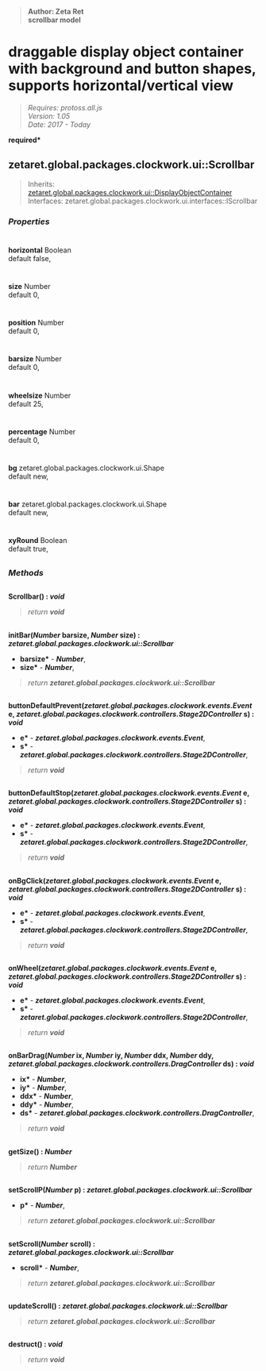 > __Author: Zeta Ret__  
> __scrollbar model__  
# draggable display object container with background and button shapes, supports horizontal/vertical view  
> *Requires: protoss.all.js*  
> *Version: 1.05*  
> *Date: 2017 - Today*  

__required*__

## zetaret.global.packages.clockwork.ui::Scrollbar  
> Inherits: [zetaret.global.packages.clockwork.ui::DisplayObjectContainer](DisplayObjectContainer.md)  
> Interfaces: zetaret.global.packages.clockwork.ui.interfaces::IScrollbar  

### *Properties*  

#  
__horizontal__ Boolean  
default false,   

#  
__size__ Number  
default 0,   

#  
__position__ Number  
default 0,   

#  
__barsize__ Number  
default 0,   

#  
__wheelsize__ Number  
default 25,   

#  
__percentage__ Number  
default 0,   

#  
__bg__ zetaret.global.packages.clockwork.ui.Shape  
default new,   

#  
__bar__ zetaret.global.packages.clockwork.ui.Shape  
default new,   

#  
__xyRound__ Boolean  
default true,   


##  
### *Methods*  

##  
__Scrollbar() : *void*__  
  
> *return __void__*  

##  
__initBar(*Number* barsize, *Number* size) : *zetaret.global.packages.clockwork.ui::Scrollbar*__  
  
- __barsize*__ - __*Number*__,   
- __size*__ - __*Number*__,   
> *return __zetaret.global.packages.clockwork.ui::Scrollbar__*  

##  
__buttonDefaultPrevent(*zetaret.global.packages.clockwork.events.Event* e, *zetaret.global.packages.clockwork.controllers.Stage2DController* s) : *void*__  
  
- __e*__ - __*zetaret.global.packages.clockwork.events.Event*__,   
- __s*__ - __*zetaret.global.packages.clockwork.controllers.Stage2DController*__,   
> *return __void__*  

##  
__buttonDefaultStop(*zetaret.global.packages.clockwork.events.Event* e, *zetaret.global.packages.clockwork.controllers.Stage2DController* s) : *void*__  
  
- __e*__ - __*zetaret.global.packages.clockwork.events.Event*__,   
- __s*__ - __*zetaret.global.packages.clockwork.controllers.Stage2DController*__,   
> *return __void__*  

##  
__onBgClick(*zetaret.global.packages.clockwork.events.Event* e, *zetaret.global.packages.clockwork.controllers.Stage2DController* s) : *void*__  
  
- __e*__ - __*zetaret.global.packages.clockwork.events.Event*__,   
- __s*__ - __*zetaret.global.packages.clockwork.controllers.Stage2DController*__,   
> *return __void__*  

##  
__onWheel(*zetaret.global.packages.clockwork.events.Event* e, *zetaret.global.packages.clockwork.controllers.Stage2DController* s) : *void*__  
  
- __e*__ - __*zetaret.global.packages.clockwork.events.Event*__,   
- __s*__ - __*zetaret.global.packages.clockwork.controllers.Stage2DController*__,   
> *return __void__*  

##  
__onBarDrag(*Number* ix, *Number* iy, *Number* ddx, *Number* ddy, *zetaret.global.packages.clockwork.controllers.DragController* ds) : *void*__  
  
- __ix*__ - __*Number*__,   
- __iy*__ - __*Number*__,   
- __ddx*__ - __*Number*__,   
- __ddy*__ - __*Number*__,   
- __ds*__ - __*zetaret.global.packages.clockwork.controllers.DragController*__,   
> *return __void__*  

##  
__getSize() : *Number*__  
  
> *return __Number__*  

##  
__setScrollP(*Number* p) : *zetaret.global.packages.clockwork.ui::Scrollbar*__  
  
- __p*__ - __*Number*__,   
> *return __zetaret.global.packages.clockwork.ui::Scrollbar__*  

##  
__setScroll(*Number* scroll) : *zetaret.global.packages.clockwork.ui::Scrollbar*__  
  
- __scroll*__ - __*Number*__,   
> *return __zetaret.global.packages.clockwork.ui::Scrollbar__*  

##  
__updateScroll() : *zetaret.global.packages.clockwork.ui::Scrollbar*__  
  
> *return __zetaret.global.packages.clockwork.ui::Scrollbar__*  

##  
__destruct() : *void*__  
  
> *return __void__*  

